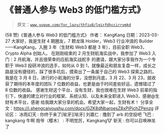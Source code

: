 # 《普通人参与 Web3 的低门槛方式》

> 原文：[`www.yuque.com/for_lazy/thfiu8/lgirfdhccirrvmkd`](https://www.yuque.com/for_lazy/thfiu8/lgirfdhccirrvmkd)

<ne-h2 id="3dcd731b" data-lake-id="3dcd731b"><ne-heading-ext><ne-heading-anchor></ne-heading-anchor><ne-heading-fold></ne-heading-fold></ne-heading-ext><ne-heading-content><ne-text id="u4232c626">(58 赞)《普通人参与 Web3 的低门槛方式》</ne-text></ne-heading-content></ne-h2> <ne-p id="u8d821eea" data-lake-id="u8d821eea"><ne-text id="uaec9e976">作者： KangKang</ne-text></ne-p> <ne-p id="ua54c5e08" data-lake-id="ua54c5e08"><ne-text id="u3a4f3d4f">日期：2023-03-27</ne-text></ne-p> <ne-p id="u31bb68fd" data-lake-id="u31bb68fd"><ne-text id="u75e94e2a">大家好，我是生财 4 期圈友，7 颗龙珠 Holder，Web3 行业冲浪的 Builder——KangKang，入圈 3 年（生财和 Web3 都是 3 年），目前全职 Web3，Crypto Alpha 创始人。</ne-text></ne-p> <ne-p id="u724b9be5" data-lake-id="u724b9be5"><ne-text id="u91d3969e">在刚刚结束的 2 月生财航海实战中，我参加了 Web3 入门｜2 月航海，并且很荣幸的应航海实战舵手 的邀请，跟大家分享我作为一个专职于 Web3 投研冲浪的选手，如何从 0 到 1，就像最近和朋友复盘一样，成长之路是没有捷径的，踩了很多坑后，摸索出了一条属于自己的 Web3 探索之路的。</ne-text></ne-p> <ne-p id="u1c1e531d" data-lake-id="u1c1e531d"><ne-text id="u14be60ba">我是在 3 月 8 日，进行的小航海的分享，没想到月底，3 月 22、3 月 23，就收获了期待的本年度的团队 7 位数的收益，也更是由于时间差些好运，遗憾错过了 8 位数的收益。</ne-text></ne-p> <ne-p id="u1d09257e" data-lake-id="u1d09257e"><ne-text id="uc69b783f">感谢生财这个平台，没有生财，我也很难在生财 Web3 前辈的指引下，快速的建立对行业的框架、系统认知、以及未来全职进入 Web3，感谢@生财有术平台，感谢 给我跟大家分享的机会。希望大家一起，生财有术！</ne-text></ne-p> <ne-p id="ua5916f0e" data-lake-id="ua5916f0e"><ne-text id="u169d4daf">分享全文：</ne-text>[<ne-text id="u702a3a0d">https://i.shengcaiyoushu.com/docx/GZK8dNbaroesZ8xPiPichZPenzg</ne-text>](https://i.shengcaiyoushu.com/docx/GZK8dNbaroesZ8xPiPichZPenzg)</ne-p> <ne-hole id="u9f6fcc75" data-lake-id="u9f6fcc75"><ne-card data-card-name="hr" data-card-type="block" id="iSuUF" data-event-boundary="card"><ne-p id="u74698a48" data-lake-id="u74698a48"><ne-text id="u0a4e8bee">评论区：</ne-text></ne-p> <ne-p id="ude65493b" data-lake-id="ude65493b"><ne-text id="u3922e071">冰雨幻天 : 你终于来了[呲牙][呲牙]</ne-text> <ne-text id="u41433641">刘嘉仁 : 撸到了 arb 的空投吧</ne-text> <ne-text id="udbcb2cdc">飞巴 : kangkang 牛啊</ne-text> <ne-text id="ud70118b8">炮爷（樱木） : 不明觉厉，Kangkang🐮</ne-text> <ne-text id="u8a2ea2a4">斩天 : 你可以召唤神龙了</ne-text></ne-p></ne-card></ne-hole>